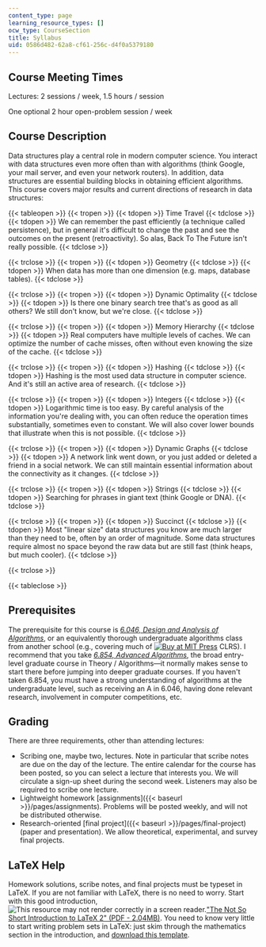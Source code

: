 ```yaml
---
content_type: page
learning_resource_types: []
ocw_type: CourseSection
title: Syllabus
uid: 0586d482-62a8-cf61-256c-d4f0a5379180
---
```


Course Meeting Times
--------------------

Lectures: 2 sessions / week, 1.5 hours / session

One optional 2 hour open-problem session / week

Course Description
------------------

Data structures play a central role in modern computer science. You interact with data structures even more often than with algorithms (think Google, your mail server, and even your network routers). In addition, data structures are essential building blocks in obtaining efficient algorithms. This course covers major results and current directions of research in data structures:

{{< tableopen >}}
{{< tropen >}}
{{< tdopen >}}
Time Travel
{{< tdclose >}}
{{< tdopen >}}
We can remember the past efficiently (a technique called persistence), but in general it's difficult to change the past and see the outcomes on the present (retroactivity). So alas, Back To The Future isn't really possible.
{{< tdclose >}}

{{< trclose >}}
{{< tropen >}}
{{< tdopen >}}
Geometry
{{< tdclose >}}
{{< tdopen >}}
When data has more than one dimension (e.g. maps, database tables).
{{< tdclose >}}

{{< trclose >}}
{{< tropen >}}
{{< tdopen >}}
Dynamic Optimality
{{< tdclose >}}
{{< tdopen >}}
Is there one binary search tree that's as good as all others? We still don't know, but we're close.
{{< tdclose >}}

{{< trclose >}}
{{< tropen >}}
{{< tdopen >}}
Memory Hierarchy
{{< tdclose >}}
{{< tdopen >}}
Real computers have multiple levels of caches. We can optimize the number of cache misses, often without even knowing the size of the cache.
{{< tdclose >}}

{{< trclose >}}
{{< tropen >}}
{{< tdopen >}}
Hashing
{{< tdclose >}}
{{< tdopen >}}
Hashing is the most used data structure in computer science. And it's still an active area of research.
{{< tdclose >}}

{{< trclose >}}
{{< tropen >}}
{{< tdopen >}}
Integers
{{< tdclose >}}
{{< tdopen >}}
Logarithmic time is too easy. By careful analysis of the information you're dealing with, you can often reduce the operation times substantially, sometimes even to constant. We will also cover lower bounds that illustrate when this is not possible.
{{< tdclose >}}

{{< trclose >}}
{{< tropen >}}
{{< tdopen >}}
Dynamic Graphs
{{< tdclose >}}
{{< tdopen >}}
A network link went down, or you just added or deleted a friend in a social network. We can still maintain essential information about the connectivity as it changes.
{{< tdclose >}}

{{< trclose >}}
{{< tropen >}}
{{< tdopen >}}
Strings
{{< tdclose >}}
{{< tdopen >}}
Searching for phrases in giant text (think Google or DNA).
{{< tdclose >}}

{{< trclose >}}
{{< tropen >}}
{{< tdopen >}}
Succinct
{{< tdclose >}}
{{< tdopen >}}
Most "linear size" data structures you know are much larger than they need to be, often by an order of magnitude. Some data structures require almost no space beyond the raw data but are still fast (think heaps, but much cooler).
{{< tdclose >}}

{{< trclose >}}

{{< tableclose >}}

Prerequisites
-------------

The prerequisite for this course is [_6.046, Design and Analysis of Algorithms_](/courses/6-046j-design-and-analysis-of-algorithms-spring-2012), or an equivalently thorough undergraduate algorithms class from another school (e.g., covering much of [![Buy at MIT Press](/images/mp_logo.gif)](https://mitpress.mit.edu/9780262533058) CLRS). I recommend that you take [_6.854, Advanced Algorithms_](/courses/6-854j-advanced-algorithms-fall-2008), the broad entry-level graduate course in Theory / Algorithms—it normally makes sense to start there before jumping into deeper graduate courses. If you haven't taken 6.854, you must have a strong understanding of algorithms at the undergraduate level, such as receiving an A in 6.046, having done relevant research, involvement in computer competitions, etc.

Grading
-------

There are three requirements, other than attending lectures:

*   Scribing one, maybe two, lectures. Note in particular that scribe notes are due on the day of the lecture. The entire calendar for the course has been posted, so you can select a lecture that interests you. We will circulate a sign-up sheet during the second week. Listeners may also be required to scribe one lecture.
*   Lightweight homework [assignments]({{< baseurl >}}/pages/assignments). Problems will be posted weekly, and will not be distributed otherwise.
*   Research-oriented [final project]({{< baseurl >}}/pages/final-project) (paper and presentation). We allow theoretical, experimental, and survey final projects.

LaTeX Help
----------

Homework solutions, scribe notes, and final projects must be typeset in LaTeX. If you are not familiar with LaTeX, there is no need to worry. Start with this good introduction, ![This resource may not render correctly in a screen reader.](/images/inacessible.gif)["The Not So Short Introduction to LaTeX 2" (PDF - 2.04MB)](http://tug.ctan.org/info/lshort/english/lshort.pdf). You need to know very little to start writing problem sets in LaTeX: just skim through the mathematics section in the introduction, and [download this template](https://courses.csail.mit.edu/6.851/spring12/hw-template.tex).